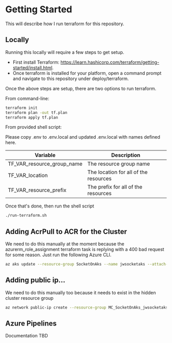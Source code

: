 # Getting Started

This will describe how I run terraform for this repository.

## Locally

Running this locally will require a few steps to get setup.

- First install Terraform: <https://learn.hashicorp.com/terraform/getting-started/install.html>.
- Once terraform is installed for your platform, open a command prompt and navigate to this repository under deploy/terraform.

Once the above steps are setup, there are two options to run terraform.

From command-line:

``` bash
terraform init
terraform plan -out tf.plan
terraform apply tf.plan
```

From provided shell script:

Please copy .env to .env.local and updated .env.local with names defined here.

| Variable | Description |
| -------- | ----------- |
| TF_VAR_resource_group_name | The resource group name |
| TF_VAR_location | The location for all of the resources |
| TF_VAR_resource_prefix | The prefix for all of the resources |

Once that's done, then run the shell script 

``` bash
./run-terraform.sh
```

## Adding AcrPull to ACR for the Cluster

We need to do this manually at the moment because the azurerm_role_assignment terraform task is replying with a 400 bad request for some reason. Just run the following Azure CLI.

``` bash
az aks update --resource-group SocketOnAks --name jwsocketaks --attach-acr jwsocketacr
```

## Adding public ip...

We need to do this manually too because it needs to exist in the hidden cluster resource group

``` bash
az network public-ip create --resource-group MC_SocketOnAks_jwsocketaks_westus2 --name jwsocketakspip --sku Basic --allocation-method static --query publicIp.ipAddress --output tsv
```

## Azure Pipelines

Documentation TBD
